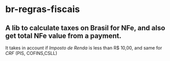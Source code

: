 # br-regras-fiscais

## A lib to calculate taxes on Brasil for NFe, and also get total NFe value from a payment. 

It takes in account if *Imposto de Renda* is less than R$ 10,00, and same for *CRF* (PIS, COFINS,CSLL)


